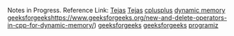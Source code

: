 Notes in Progress. 
Reference Link: [Tejas](https://github.com/TejasViswa/PIC10B_Disc1B_Disc2B/blob/main/Week_5/Memory_Management.md) [Tejas](https://github.com/TejasViswa/PIC10B_Disc1B_Disc2B/blob/main/Week_6/Theory.md)
[cplusplus](https://cplusplus.com/doc/tutorial/dynamic/) [dynamic memory](https://www.tutorialspoint.com/cplusplus/cpp_dynamic_memory.htm) [geeksforgeeks]()https://www.geeksforgeeks.org/new-and-delete-operators-in-cpp-for-dynamic-memory/) 
[geeksforgeeks](https://www.geeksforgeeks.org/difference-between-static-and-dynamic-memory-allocation-in-c/?ref=rp) [geeksforgeeks](https://www.geeksforgeeks.org/what-is-dynamic-memory-allocation/?ref=rp)
[programiz](https://www.programiz.com/cpp-programming/memory-management)
